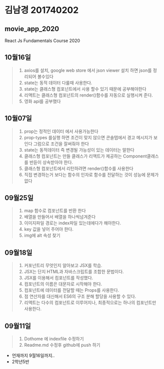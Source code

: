 # 김남경 201740202 
## movie_app_2020

React Js Fundamentals Course 2020
## 10월16일
>1. axios를 설치, google web store 에서 json viewer 설치 하면 json를 정리되어 볼수있다
>2. state는 동적 데이터 다룰때 사용한다.
>3. state는 클래스형 컴포넌트에서 사용 할수 있기 때문에 공부해야한다
>4. 리액트는 클래스형 컴포넌트의 render()함수를 자동으로 실행시켜 준다.
>5. 영화 api를 공부했다
## 10월07일
>1. prop는 정적인 데이터 에서 사용가능한다
>2. prop-types 를실행 하면 조건이 맞지 않으면 콘솔탭에서 경고 메시지가 보인다
그럼으로 조건을 잘써줘야 한다
>3. state는 동적데이터 즉 변경될 가능성이 있는 데이터는 말한다
>4. 클래스형 컴포넌트는 만들 클래스가 리액트가 제공하는 Component클래스를 반듣이 상속받아야 한다.
>5. 클래스형 컴포넌트에서 리턴하려면 render()함수를 사용한다
>6. 직접 변경하는거 보다는 함수의 인자로 함수를 전달하는 것이 성능에 문제가 없다
## 09월25일
>1. map 함수로 컴포넌트를 반환 한다
>2. 배열을 만들어서 배열을 하나씩넘겨준다
>3. 이미지파일 경로는 index파일 있는데에다가 해야한다.
>4. key 값을 넣어 주어야 한다.
>5. img에 alt 속성 찾기
## 09월18일
>1. 커포넌트리 무엇인지 알아보고 JSX를 학습.
>2. JSX는 단지 HTML과 자바스크립트를 조합한 문법이다.
>3. JSX를 이용해서 컴포넌트를 작성했다.
>4. 컴포넌트의 이름은 대문자로 시작해야 한다.
>5. 컴포넌트에 데이터를 전달할 때는 Props를 사용한다.
>6. 점 연산자를 대신해서 ES6의 구조 분해 할당을 사용할 수 있다.
>7. 리액트는 다수의 컴포넌트로 이루어지나, 최종적으로는 하나의 컴포넌트만 사용한다.

## 09월11일
>1. Dothome 에 indexfile 수정하기
>2. Readme.md 수정후 github에 push 하기
* 언재까지 9월16일까지..
* 2학년5반 